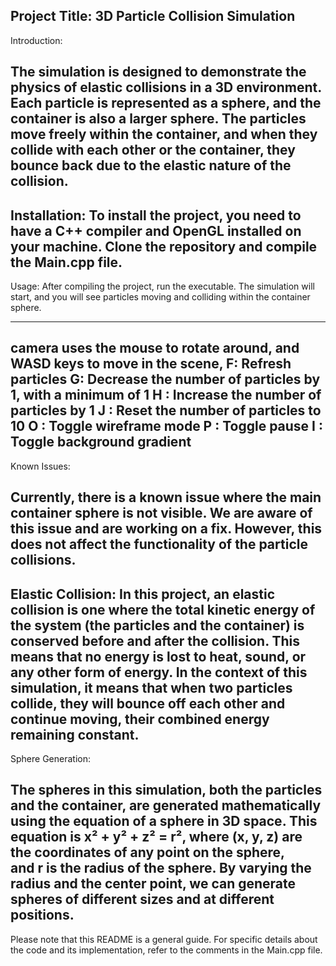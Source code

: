 Project Title: 3D Particle Collision Simulation
------------------------------------------------------------------------------------------
Introduction:

The simulation is designed to demonstrate the physics of elastic collisions in a 3D environment. Each particle is represented as a sphere, and the container is also a larger sphere. The particles move freely within the container, and when they collide with each other or the container, they bounce back due to the elastic nature of the collision.
------------------------------------------------------------------------------------------

Installation:
To install the project, you need to have a C++ compiler and OpenGL installed on your machine. Clone the repository and compile the Main.cpp file.
------------------------------------------------------------------------------------------

Usage:
After compiling the project, run the executable. The simulation will start, and you will see particles moving and colliding within the container sphere.

------------------------------------------------------------------------------------------
camera uses the mouse to rotate around, and WASD keys to move in the scene, 
F: Refresh particles
G: Decrease the number of particles by 1, with a minimum of 1
H : Increase the number of particles by 1
J : Reset the number of particles to 10
O : Toggle wireframe mode
P : Toggle pause
I : Toggle background gradient
------------------------------------------------------------------------------------------

Known Issues:

Currently, there is a known issue where the main container sphere is not visible. We are aware of this issue and are working on a fix. However, this does not affect the functionality of the particle collisions.
------------------------------------------------------------------------------------------

Elastic Collision:
In this project, an elastic collision is one where the total kinetic energy of the system (the particles and the container) is conserved before and after the collision. This means that no energy is lost to heat, sound, or any other form of energy. In the context of this simulation, it means that when two particles collide, they will bounce off each other and continue moving, their combined energy remaining constant.
------------------------------------------------------------------------------------------

Sphere Generation:

The spheres in this simulation, both the particles and the container, are generated mathematically using the equation of a sphere in 3D space. This equation is x² + y² + z² = r², where (x, y, z) are the coordinates of any point on the sphere, and r is the radius of the sphere. By varying the radius and the center point, we can generate spheres of different sizes and at different positions.
------------------------------------------------------------------------------------------


Please note that this README is a general guide. For specific details about the code and its implementation, refer to the comments in the Main.cpp file.

